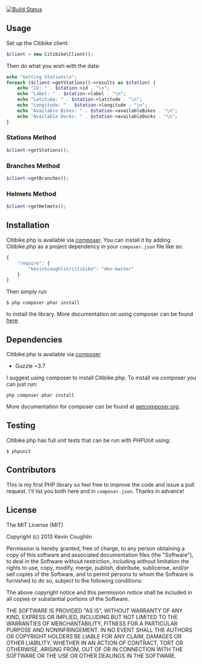 [![Build Status](https://travis-ci.org/KevinTCoughlin/citibike.php.png?branch=master)](https://travis-ci.org/KevinTCoughlin/citibike.php)

## Usage

Set up the Citibike client:

```php
$client = new Citibike\Client();
```

Then do what you wish with the data:

```php
echo "Getting Stations\n";
foreach ($client->getStations()->results as $station) {
    echo "ID: " . $station->id . "\n";
    echo "Label: " . $station->label . "\n";
    echo "Latitude: " . $station->latitude . "\n";
    echo "Longitude: " . $station->longitude . "\n";
    echo "Available Bikes: " . $station->availableBikes . "\n";
    echo "Available Docks: " . $station->availableDocks . "\n";
}
```

### Stations Method

```php
$client->getStations();
```

### Branches Method

```php
$client->getBranches();
```

### Helmets Method

```php
$client->getHelmets();
```

## Installation

Citibike.php is available via [composer](https://packagist.org/packages/kevintcoughlin/citibike). You can install it by adding Citibike.php as a project dependency in your `composer.json` file like so:

```js
{
    "require": {
        "kevintcoughlin/citibike": "dev-master"
    }
}
```

Then simply run 

```
$ php composer.phar install
```

to install the library. More documentation on using composer can be found [here](http://getcomposer.org/doc/01-basic-usage.md).

## Dependencies

Citibike.php is available via [composer](https://packagist.org/packages/kevintcoughlin/citibike)

* Guzzle ~3.7

I suggest using composer to install Citibike.php. To install via composer you can just run:

```
php composer.phar install
```

More documentation for composer can be found at [getcomposer.org](http://getcomposer.org).

## Testing

Citibike.php has full unit tests that can be run with PHPUnit using:

```
$ phpunit
```

## Contributors

This is my first PHP library so feel free to improve the code and issue a pull request. I'll list you both here and in `composer.json`. Thanks in advance!

## License

The MIT License (MIT)

Copyright (c) 2013 Kevin Coughlin

Permission is hereby granted, free of charge, to any person obtaining a copy
of this software and associated documentation files (the "Software"), to deal
in the Software without restriction, including without limitation the rights
to use, copy, modify, merge, publish, distribute, sublicense, and/or sell
copies of the Software, and to permit persons to whom the Software is
furnished to do so, subject to the following conditions:

The above copyright notice and this permission notice shall be included in
all copies or substantial portions of the Software.

THE SOFTWARE IS PROVIDED "AS IS", WITHOUT WARRANTY OF ANY KIND, EXPRESS OR
IMPLIED, INCLUDING BUT NOT LIMITED TO THE WARRANTIES OF MERCHANTABILITY,
FITNESS FOR A PARTICULAR PURPOSE AND NONINFRINGEMENT. IN NO EVENT SHALL THE
AUTHORS OR COPYRIGHT HOLDERS BE LIABLE FOR ANY CLAIM, DAMAGES OR OTHER
LIABILITY, WHETHER IN AN ACTION OF CONTRACT, TORT OR OTHERWISE, ARISING FROM,
OUT OF OR IN CONNECTION WITH THE SOFTWARE OR THE USE OR OTHER DEALINGS IN
THE SOFTWARE.
